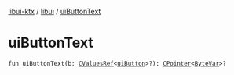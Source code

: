 [libui-ktx](../index.md) / [libui](index.md) / [uiButtonText](./ui-button-text.md)

# uiButtonText

`fun uiButtonText(b: `[`CValuesRef`](../kotlinx.cinterop/-c-values-ref/index.md)`<`[`uiButton`](ui-button.md)`>?): `[`CPointer`](../kotlinx.cinterop/-c-pointer/index.md)`<`[`ByteVar`](../kotlinx.cinterop/-byte-var.md)`>?`